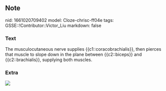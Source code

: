 ## Note
nid: 1661020709402
model: Cloze-chrisc-ff04e
tags: GSSE::!Contributor::Victor_Liu
markdown: false

### Text
The musculocutaneous nerve supplies {{c1::coracobrachialis}}, then pierces that muscle to slope down in the plane between {{c2::biceps}} and {{c2::brachialis}}, supplying both muscles.

### Extra
<img src="paste-ad7e119593f0aa81dfe419ed159e2ca51c0f1b5a.jpg">
